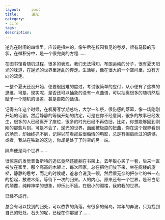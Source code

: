 ```yaml
---
layout:     post
title:      逆光
category:   
- Life
tags: 
description: 
--- 
```


逆光在时间的四维里，应该是扭曲的，像午后在校园看见的卷发，很有马鞍的形状，在微积分中，是一个很完美的方程…… 

在图书馆看随机过程，很多的表现，我们无法得知，布朗运动的分子，很有夏天阳光的味道，在逆光的世界里迷乱的奔走。生活呢，像在很大的一个空间里，没有方向的流走。 

一整个夏天还没开始，便要很困难的度过，考试很简单的应付，从小便有了这样的思维，可是，现实呢，是否还可以抽象的没有一点曲谱，可以抽离很多的随机然后赋予一个随机的误差，甚是自欺的话语。 

记得去年这个时候，在机房写学期总结，大学一年祭，很伤感的落幕，像一场刚刚开始的话剧，然后静静的等候开始的约定，可是在你不经意间，很多的故事已经发生，很多的人已经离开了座位，很多的时光已经不再依旧，比如，你想能够回到刚刚的那些片刻，可是不会了，逆光的世界，画面被极度的扭曲，你在这个视界看到的场景，却始终抓不到，记得以前看那些很煽情的电影，总是有擦肩而过的遗憾，或者，我站在铁轨的这边，你却是处于了时空的另一端。 

隔岸便是两个世界…… 

很惊喜的发觉普鲁斯特的追忆竟然还能躺在书架上，去年狠心买了一套，后来一直被放在家里，那个高高的木架上，每次回家，总在把他们放下来，坐在阁楼的旋梯，静静的思考，而走的时候呢，爸总会说我一顿，然后很无奈的把杂七的书一点的拾起，放进木架。等待下一次的归来。人的内心，原来还有一个世界，是哥白尼的颠覆，纯粹神学的想象，却乐此不疲。在很小的阁楼，我的我的世界。 

已经不成行。 

总会有可以找到的归处，可以依靠的角落。有很多的候鸟，常年的奔波，只为找到自己的归处，石头的呢，已经在你那里了……